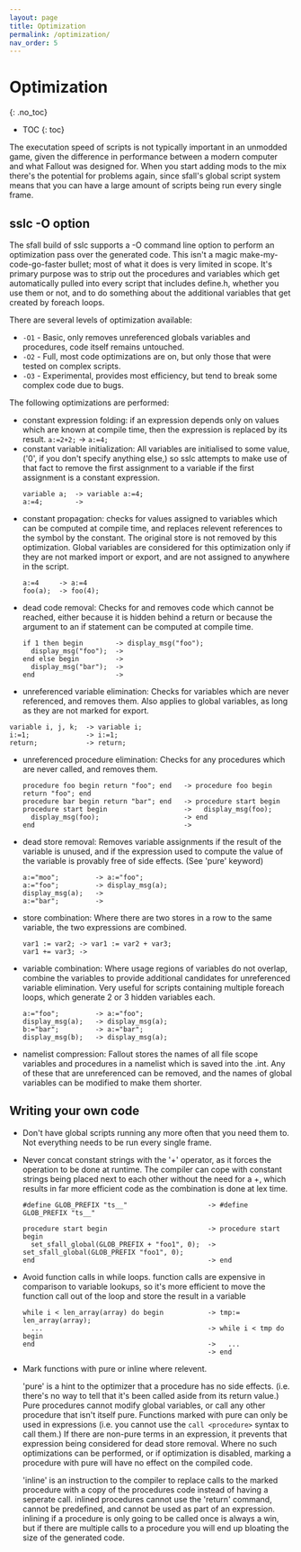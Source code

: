 ```yaml
---
layout: page
title: Optimization
permalink: /optimization/
nav_order: 5
---
```



# Optimization
{: .no_toc}

* TOC
{: toc}

The executation speed of scripts is not typically important in an unmodded game, given the difference in performance between a modern computer and what Fallout was designed for. When you start adding mods to the mix there's the potential for problems again, since sfall's global script system means that you can have a large amount of scripts being run every single frame.

## sslc -O option

The sfall build of sslc supports a -O command line option to perform an optimization pass over the generated code. This isn't a magic make-my-code-go-faster bullet; most of what it does is very limited in scope. It's primary purpose was to strip out the procedures and variables which get automatically pulled into every script that includes define.h, whether you use them or not, and to do something about the additional variables that get created by foreach loops.

There are several levels of optimization available:
- `-O1` - Basic, only removes unreferenced globals variables and procedures, code itself remains untouched.
- `-O2` - Full, most code optimizations are on, but only those that were tested on complex scripts.
- `-O3` - Experimental, provides most efficiency, but tend to break some complex code due to bugs.

The following optimizations are performed:

- constant expression folding: if an expression depends only on values which are known at compile time, then the expression is replaced by its result.
  `a:=2+2;` -> `a:=4;`
- constant variable initialization: All variables are initialised to some value, ('0', if you don't specify anything else,) so sslc attempts to make use of that fact to remove the first assignment to a variable if the first assignment is a constant expression.
  ```
  variable a;  -> variable a:=4;
  a:=4;        -> 
  ```
- constant propagation: checks for values assigned to variables which can be computed at compile time, and replaces relevent references to the symbol by the constant. The original store is not removed by this optimization. Global variables are considered for this optimization only if they are not marked import or export, and are not assigned to anywhere in the script.
  ```
  a:=4     -> a:=4
  foo(a);  -> foo(4);
  ```
- dead code removal: Checks for and removes code which cannot be reached, either because it is hidden behind a return or because the argument to an if statement can be computed at compile time.
  ```
  if 1 then begin        -> display_msg("foo");
    display_msg("foo");  ->
  end else begin         ->
    display_msg("bar");  ->
  end                    ->
  ```
-  unreferenced variable elimination: Checks for variables which are never referenced, and removes them. Also applies to global variables, as long as they are not marked for export.
  ```
  variable i, j, k;  -> variable i;
  i:=1;              -> i:=1;
  return;            -> return;
  ```
- unreferenced procedure elimination: Checks for any procedures which are never called, and removes them.
  ```
  procedure foo begin return "foo"; end   -> procedure foo begin return "foo"; end
  procedure bar begin return "bar"; end   -> procedure start begin
  procedure start begin                   ->   display_msg(foo);
    display_msg(foo);                     -> end
  end                                     ->
  ```
- dead store removal: Removes variable assignments if the result of the variable is unused, and if the expression used to compute the value of the variable is provably free of side effects. (See 'pure' keyword)
  ```
  a:="moo";         -> a:="foo";
  a:="foo";         -> display_msg(a);
  display_msg(a);   ->
  a:="bar";         ->
  ```
- store combination: Where there are two stores in a row to the same variable, the two expressions are combined.
  ```
  var1 := var2; -> var1 := var2 + var3;
  var1 += var3; -> 
  ```
- variable combination: Where usage regions of variables do not overlap, combine the variables to provide additional candidates for unreferenced variable elimination. Very useful for scripts containing multiple foreach loops, which generate 2 or 3 hidden variables each.
  ```
  a:="foo";         -> a:="foo";
  display_msg(a);   -> display_msg(a);
  b:="bar";         -> a:="bar";
  display_msg(b);   -> display_msg(a);
  ```
- namelist compression: Fallout stores the names of all file scope variables and procedures in a namelist which is saved into the .int. Any of these that are unreferenced can be removed, and the names of global variables can be modified to make them shorter.

## Writing your own code

- Don't have global scripts running any more often that you need them to. Not everything needs to be run every single frame.
- Never concat constant strings with the '+' operator, as it forces the operation to be done at runtime. The compiler can cope with constant strings being placed next to each other without the need for a +, which results in far more efficient code as the combination is done at lex time.
  ```
  #define GLOB_PREFIX "ts__"                    -> #define GLOB_PREFIX "ts__"

  procedure start begin                         -> procedure start begin
    set_sfall_global(GLOB_PREFIX + "foo1", 0);  ->   set_sfall_global(GLOB_PREFIX "foo1", 0);
  end                                           -> end
  ```
- Avoid function calls in while loops. function calls are expensive in comparison to variable lookups, so it's more efficient to move the function call out of the loop and store the result in a variable
  ```
  while i < len_array(array) do begin           -> tmp:= len_array(array);
    ...                                         -> while i < tmp do begin
  end                                           ->   ...
                                                -> end
  ```
- Mark functions with pure or inline where relevent.

  'pure' is a hint to the optimizer that a procedure has no side effects. (i.e. there's no way to tell that it's been called aside from its return value.) Pure procedures cannot modify global variables, or call any other procedure that isn't itself pure. Functions marked with pure can only be used in expressions (i.e. you cannot use the `call <procedure>` syntax to call them.) If there are non-pure terms in an expression, it prevents that expression being considered for dead store removal. Where no such optimizations can be performed, or if optimization is disabled, marking a procedure with pure will have no effect on the compiled code.

  'inline' is an instruction to the compiler to replace calls to the marked procedure with a copy of the procedures code instead of having a seperate call. inlined procedures cannot use the 'return' command, cannot be predefined, and cannot be used as part of an expression. inlining if a procedure is only going to be called once is always a win, but if there are multiple calls to a procedure you will end up bloating the size of the generated code.
